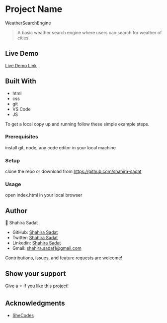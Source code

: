 # Project Name

WeatherSearchEngine

> A basic weather search engine where users can search for weather of cities.

## Live Demo

[Live Demo Link](https://65a4cb1ecd15ad0625b17c78--clever-pudding-c10641.netlify.app/)

## Built With

- html
- css
- git
- VS Code
- JS

To get a local copy up and running follow these simple example steps.

### Prerequisites

install git, node, any code editor in your local machine

### Setup

clone the repo or download from https://github.com/shahira-sadat

### Usage

open index.html in your local browser

## Author

👤 Shahira Sadat

- GitHub: [Shahira Sadat](https://github.com/shahira-sadat)
- Twitter: [Shahira Sadat](https://twitter.com/SadatShahira)
- Linkedin: [Shahira Sadat](https://www.linkedin.com/in/shahira-sadat-49b402199)
- Gmail: shahira.sadat1@gmail.com

Contributions, issues, and feature requests are welcome!

## Show your support

Give a ⭐️ if you like this project!

## Acknowledgments

- [SheCodes](https://www.shecodes.io/)
